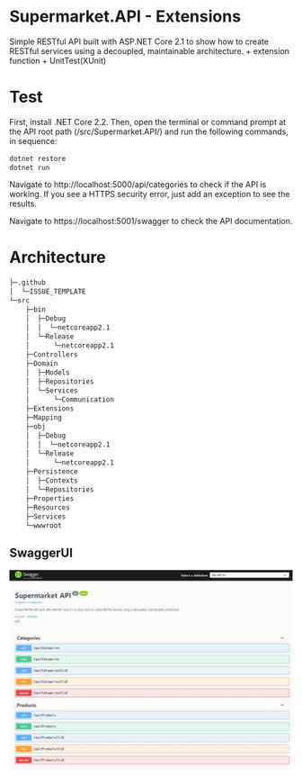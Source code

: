 ﻿# Supermarket.API - Extensions
Simple RESTful API built with ASP.NET Core 2.1 to show how to create RESTful services using a decoupled, maintainable architecture. + extension function + UnitTest(XUnit)

# Test
First, install .NET Core 2.2. Then, open the terminal or command prompt at the API root path (/src/Supermarket.API/) and run the following commands, in sequence:

```
dotnet restore
dotnet run
```
Navigate to http://localhost:5000/api/categories to check if the API is working. If you see a HTTPS security error, just add an exception to see the results.

Navigate to https://localhost:5001/swagger to check the API documentation.

# Architecture
```
├─.github
│  └─ISSUE_TEMPLATE
└─src
    ├─bin
    │  ├─Debug
    │  │  └─netcoreapp2.1
    │  └─Release
    │      └─netcoreapp2.1
    ├─Controllers
    ├─Domain
    │  ├─Models
    │  ├─Repositories
    │  └─Services
    │      └─Communication
    ├─Extensions
    ├─Mapping
    ├─obj
    │  ├─Debug
    │  │  └─netcoreapp2.1
    │  └─Release
    │      └─netcoreapp2.1
    ├─Persistence
    │  ├─Contexts
    │  └─Repositories
    ├─Properties
    ├─Resources
    ├─Services
    └─wwwroot
```
## SwaggerUI
<img src="./image/swagger_v1.JPG">